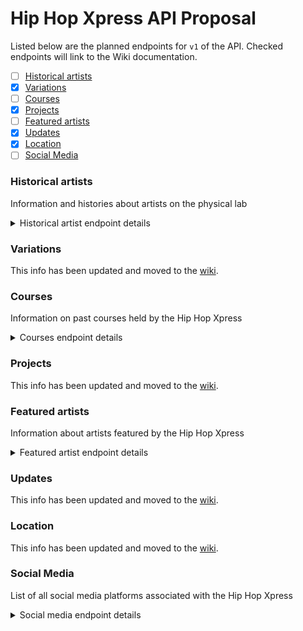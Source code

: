 # Hip Hop Xpress API Proposal
Listed below are the planned endpoints for `v1` of the API. Checked endpoints will link to the Wiki documentation.
- [ ] [Historical artists](#historical-artists)
- [x] [Variations](https://github.com/Hip-Hop-Xpress/hhx-api/wiki/Variations)
- [ ] [Courses](#courses)
- [x] [Projects](https://github.com/Hip-Hop-Xpress/hhx-api/wiki/Projects)
- [ ] [Featured artists](#featured-artists)
- [x] [Updates](https://github.com/Hip-Hop-Xpress/hhx-api/wiki/Updates)
- [x] [Location](https://github.com/Hip-Hop-Xpress/hhx-api/wiki/Location)
- [ ] [Social Media](#social-media)

### **Historical artists**
Information and histories about artists on the physical lab

<details>
  <summary>Historical artist endpoint details</summary>

  Endpoint | `POST` | `GET` | `PUT` | `DELETE`
  -|-|-|-|-
  `/histories` | Create new data for historic artist | Retrieve all historic artists | Bulk update of all historic artists | Remove all historic artists
  `/histories/:id` | Error | Retrieve information of artist with given `id` | Update information of artist with `id` | Delete artist with `id`

</details>

### **Variations**
This info has been updated and moved to the [wiki](https://github.com/Hip-Hop-Xpress/hhx-api/wiki/Variations).

### Courses
Information on past courses held by the Hip Hop Xpress
<details>
  <summary>Courses endpoint details</summary>

  Endpoint | `POST` | `GET` | `PUT` | `DELETE`
  -|-|-|-|-
  `/courses` | Create data for course | Retrieve all courses | Bulk update of all courses | Remove all data for courses
  `/courses/:id` | Error | Retrieve info of course with `id` | Update info of course with `id` | Delete course with `id`
</details>

### **Projects**
This info has been updated and moved to the [wiki](https://github.com/Hip-Hop-Xpress/hhx-api/wiki/Projects).

### **Featured artists**
Information about artists featured by the Hip Hop Xpress

<details>
  <summary>Featured artist endpoint details</summary>
  
  Endpoint | `POST` | `GET` | `PUT` | `DELETE`
  -|-|-|-|-
  `/featured` | Create data for a featured artist | Retrieve all artists featured by the Hip Hop Xpress | Bulk update of all featured artists | Remove all featured artists
  `/featured/:id` | Error | Retrieve info of featured artist with `id` | Update information of artist with `id` | Delete artist with `id`
  `/featured/current` | Error | Retrieve info of currently featured artist | Update information of currently featured artist | Delete current artist

</details>


### **Updates**
This info has been updated and moved to the [wiki](https://github.com/Hip-Hop-Xpress/hhx-api/wiki/Updates).

### **Location**
This info has been updated and moved to the [wiki](https://github.com/Hip-Hop-Xpress/hhx-api/wiki/Location).

### **Social Media**
List of all social media platforms associated with the Hip Hop Xpress

<details>
  <summary>Social media endpoint details</summary>

  Endpoint | `POST` | `GET` | `PUT` | `DELETE`
  -|-|-|-|-
  `/socials` | Create new social media info | Retrieve all social media info | Bulk update of all social media info | Remove all social media info
  `/socials/:type` | Error | Retrieve social media info of `type` (ex. `"instagram"`) | Update social media info of `type` | Remove social media info of `type`
</details>